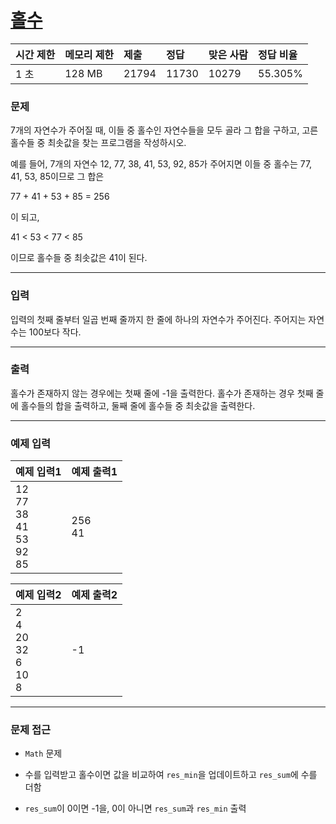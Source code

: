 # [홀수](https://www.acmicpc.net/problem/2576)

<div align = center>

| 시간 제한 | 메모리 제한 | 제출  | 정답  | 맞은 사람 | 정답 비율 |
| :-------- | :---------- | :---- | :---- | :-------- | :-------- |
| 1 초      | 128 MB      | 21794 | 11730 | 10279     | 55.305%   |

</div>

### 문제

7개의 자연수가 주어질 때, 이들 중 홀수인 자연수들을 모두 골라 그 합을 구하고, 고른 홀수들 중 최솟값을 찾는 프로그램을 작성하시오.

예를 들어, 7개의 자연수 12, 77, 38, 41, 53, 92, 85가 주어지면 이들 중 홀수는 77, 41, 53, 85이므로 그 합은

77 + 41 + 53 + 85 = 256

이 되고,

41 < 53 < 77 < 85

이므로 홀수들 중 최솟값은 41이 된다.

---

### 입력

입력의 첫째 줄부터 일곱 번째 줄까지 한 줄에 하나의 자연수가 주어진다. 주어지는 자연수는 100보다 작다.

---

### 출력

홀수가 존재하지 않는 경우에는 첫째 줄에 -1을 출력한다. 홀수가 존재하는 경우 첫째 줄에 홀수들의 합을 출력하고, 둘째 줄에 홀수들 중 최솟값을 출력한다.

---

### 예제 입력

| 예제 입력1                                   | 예제 출력1 |
| :------------------------------------------- | :--------- |
| 12<br/>77<br/>38<br/>41<br/>53<br/>92<br/>85 | 256<br/>41 |

| 예제 입력2                               | 예제 출력2 |
| :--------------------------------------- | :--------- |
| 2<br/>4<br/>20<br/>32<br/>6<br/>10<br/>8 | -1         |

---

### 문제 접근

  - `Math` 문제

  - 수를 입력받고 홀수이면 값을 비교하여 `res_min`을 업데이트하고 `res_sum`에 수를 더함

  - `res_sum`이 0이면 -1을, 0이 아니면 `res_sum`과 `res_min` 출력